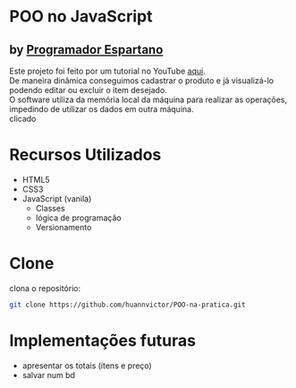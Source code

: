 # POO no JavaScript
## by [Programador Espartano](https://programadorespartano.com.br/)
Este projeto foi feito por um tutorial no YouTube [aqui](https://www.youtube.com/watch?v=6Q2zZiuJPF4&t=0s).  
De maneira dinâmica conseguimos cadastrar o produto e já visualizá-lo podendo editar ou excluir o item desejado.  
O software utiliza da memória local da máquina para realizar as operações, impedindo de utilizar os dados em outra máquina.  
clicado

# Recursos Utilizados
- HTML5
- CSS3
- JavaScript (vanila)
  - Classes
  - lógica de programação
  - Versionamento

# Clone
 clona o repositório: 
```bash
git clone https://github.com/huannvictor/POO-na-pratica.git
``` 

# Implementações futuras
- apresentar os totais (itens e preço)
- salvar num bd
